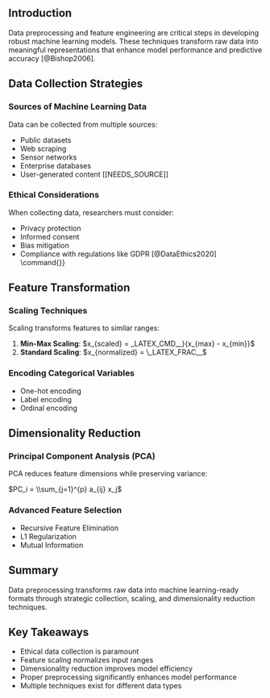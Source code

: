 ## Introduction

Data preprocessing and feature engineering are critical steps in developing robust machine learning models. These techniques transform raw data into meaningful representations that enhance model performance and predictive accuracy [@Bishop2006].

## Data Collection Strategies

### Sources of Machine Learning Data
Data can be collected from multiple sources:
- Public datasets
- Web scraping
- Sensor networks
- Enterprise databases
- User-generated content [[NEEDS_SOURCE]]

### Ethical Considerations
When collecting data, researchers must consider:
- Privacy protection
- Informed consent
- Bias mitigation
- Compliance with regulations like GDPR [@DataEthics2020]
\command{}}

## Feature Transformation

### Scaling Techniques
Scaling transforms features to similar ranges:

1. **Min-Max Scaling**: $x_{scaled} = \_LATEX_CMD__}{x_{max} - x_{min}}$
2. **Standard Scaling**: $x_{normalized} = \_LATEX_FRAC__$

### Encoding Categorical Variables
- One-hot encoding
- Label encoding
- Ordinal encoding

## Dimensionality Reduction

### Principal Component Analysis (PCA)
PCA reduces feature dimensions while preserving variance:

$PC_i = \\sum_{j=1}^{p} a_{ij} x_j$

### Advanced Feature Selection
- Recursive Feature Elimination
- L1 Regularization
- Mutual Information

## Summary
Data preprocessing transforms raw data into machine learning-ready formats through strategic collection, scaling, and dimensionality reduction techniques.

## Key Takeaways
- Ethical data collection is paramount
- Feature scaling normalizes input ranges
- Dimensionality reduction improves model efficiency
- Proper preprocessing significantly enhances model performance
- Multiple techniques exist for different data types